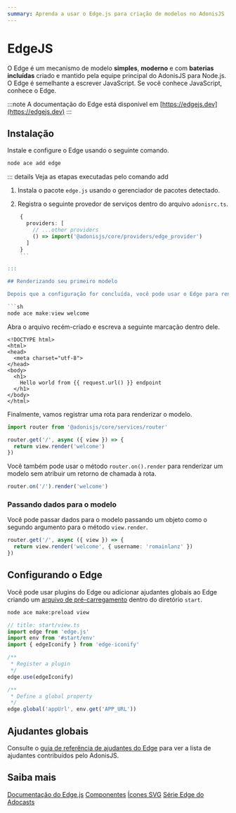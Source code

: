 ```yaml
---
summary: Aprenda a usar o Edge.js para criação de modelos no AdonisJS
---
```


# EdgeJS

O Edge é um mecanismo de modelo **simples**, **moderno** e com **baterias incluídas** criado e mantido pela equipe principal do AdonisJS para Node.js. O Edge é semelhante a escrever JavaScript. Se você conhece JavaScript, conhece o Edge.

:::note
A documentação do Edge está disponível em [https://edgejs.dev](https://edgejs.dev)
:::

## Instalação

Instale e configure o Edge usando o seguinte comando.

```sh
node ace add edge
```

::: details Veja as etapas executadas pelo comando add

1. Instala o pacote `edge.js` usando o gerenciador de pacotes detectado.

2. Registra o seguinte provedor de serviços dentro do arquivo `adonisrc.ts`.

```ts
    {
      providers: [
        // ...other providers
        () => import('@adonisjs/core/providers/edge_provider')
      ]
    }
    ```

:::

## Renderizando seu primeiro modelo

Depois que a configuração for concluída, você pode usar o Edge para renderizar modelos. Vamos criar um arquivo `welcome.edge` dentro do diretório `resources/views`.

```sh
node ace make:view welcome
```

Abra o arquivo recém-criado e escreva a seguinte marcação dentro dele.

```edge
<!DOCTYPE html>
<html>
<head>
  <meta charset="utf-8">
</head>
<body>
  <h1>
    Hello world from {{ request.url() }} endpoint
  </h1>
</body>
</html>
```

Finalmente, vamos registrar uma rota para renderizar o modelo.

```ts
import router from '@adonisjs/core/services/router'

router.get('/', async ({ view }) => {
  return view.render('welcome')
})
```

Você também pode usar o método `router.on().render` para renderizar um modelo sem atribuir um retorno de chamada à rota.

```ts
router.on('/').render('welcome')
```

### Passando dados para o modelo

Você pode passar dados para o modelo passando um objeto como o segundo argumento para o método `view.render`.

```ts
router.get('/', async ({ view }) => {
  return view.render('welcome', { username: 'romainlanz' })
})
```

## Configurando o Edge
Você pode usar plugins do Edge ou adicionar ajudantes globais ao Edge criando um [arquivo de pré-carregamento](../concepts/adonisrc_file.md#preloads) dentro do diretório `start`.

```sh
node ace make:preload view
```

```ts
// title: start/view.ts
import edge from 'edge.js'
import env from '#start/env'
import { edgeIconify } from 'edge-iconify'

/**
 * Register a plugin
 */
edge.use(edgeIconify)

/**
 * Define a global property
 */
edge.global('appUrl', env.get('APP_URL'))
```

## Ajudantes globais

Consulte o [guia de referência de ajudantes do Edge](../references/edge.md) para ver a lista de ajudantes contribuídos pelo AdonisJS.

## Saiba mais

[Documentação do Edge.js](https://edgejs.dev)
[Componentes](https://edgejs.dev/docs/components/introduction)
[Ícones SVG](https://edgejs.dev/docs/edge-iconify)
[Série Edge do Adocasts](https://adocasts.com/topics/edge)
